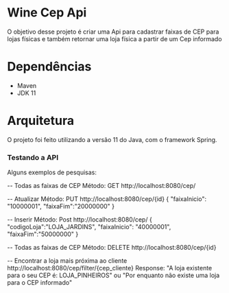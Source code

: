 # Wine Cep Api

O objetivo desse projeto é criar uma Api para cadastrar faixas de CEP para lojas físicas e também retornar uma loja física a partir de um Cep informado

# Dependências

* Maven
* JDK 11

# Arquitetura

O projeto foi feito utilizando a versão 11 do Java, com o framework Spring. 


### Testando a API

Alguns exemplos de pesquisas: 

-- Todas as faixas de CEP
Método: GET
http://localhost:8080/cep/

-- Atualizar
Método: PUT
http://localhost:8080/cep/{id}
{
    "faixaInicio": "10000001",
    "faixaFim":"20000000"
}

-- Inserir
Método: Post
http://localhost:8080/cep/
{
    "codigoLoja":"LOJA_JARDINS",
    "faixaInicio": "40000001",
    "faixaFim":"50000000"
}

-- Todas as faixas de CEP
Método: DELETE
http://localhost:8080/cep/{id}

-- Encontrar a loja mais próxima ao cliente
http://localhost:8080/cep/filter/{cep_cliente}
Response: "A loja existente para o seu CEP é: LOJA_PINHEIROS" ou 
"Por enquanto não existe uma loja para o CEP informado"